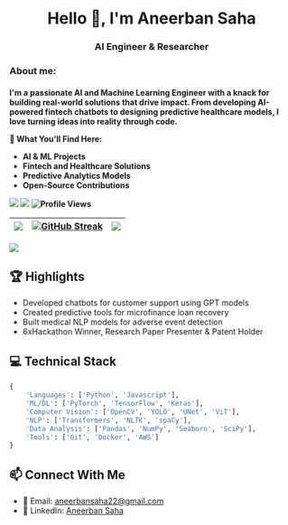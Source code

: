 <h1 align="center">Hello 👋, I'm Aneerban Saha</h1>
<h3 align="center">AI Engineer & Researcher</h3>


<h3 align="left">About me:</h3>
<h4 align="left">  
  
I'm a passionate **AI and Machine Learning Engineer** with a knack for building real-world solutions that drive impact. From developing AI-powered fintech chatbots to designing predictive healthcare models, I love turning ideas into reality through code.  

🔎 **What You'll Find Here:**  
- AI & ML Projects  
- Fintech and Healthcare Solutions  
- Predictive Analytics Models  
- Open-Source Contributions  

[![](https://img.shields.io/badge/-LinkedIn-0077B5?style=flat-square&logo=linkedin&logoColor=white)](https://www.linkedin.com/in/aneerban-saha)
[![](https://img.shields.io/badge/-Email-D14836?style=flat-square&logo=gmail&logoColor=white)](mailto:aneerbansaha22@gmail.com)
![Profile Views](https://komarev.com/ghpvc/?username=rishii100&color=brightgreen)


|![](https://github-profile-summary-cards.vercel.app/api/cards/stats?username=rishii100&theme=dracula)|[![GitHub Streak](https://github-readme-streak-stats.herokuapp.com/?user=rishii100&theme=dracula)](https://git.io/streak-stats) |![](https://github-profile-summary-cards.vercel.app/api/cards/most-commit-language?username=rishii100&theme=dracula)|
|-----|------|------|

![](https://github-profile-summary-cards.vercel.app/api/cards/profile-details?username=rishii100&theme=dracula)

## 🏆 Highlights
- Developed chatbots for customer support using GPT models  
- Created predictive tools for microfinance loan recovery  
- Built medical NLP models for adverse event detection  
- 6xHackathon Winner, Research Paper Presenter & Patent Holder

## 💻 Technical Stack
```python
{
    'Languages': ['Python', 'Javascript'],
    'ML/DL': ['PyTorch', 'TensorFlow', 'Keras'],
    'Computer Vision': ['OpenCV', 'YOLO', 'UNet', 'ViT'],
    'NLP': ['Transformers', 'NLTK', 'spaCy'],
    'Data Analysis': ['Pandas', 'NumPy', 'Seaborn', 'SciPy'],
    'Tools': ['Git', 'Docker', 'AWS']
}
```
## 📫 Connect With Me
- 📧 Email: aneerbansaha22@gmail.com
- 🔗 LinkedIn: [Aneerban Saha](linkedin.com/in/aneerban-saha)
